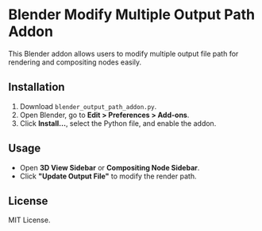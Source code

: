 # Blender Modify Multiple Output Path Addon

This Blender addon allows users to modify multiple output file path for rendering and compositing nodes easily.

## Installation
1. Download `blender_output_path_addon.py`.
2. Open Blender, go to **Edit > Preferences > Add-ons**.
3. Click **Install...**, select the Python file, and enable the addon.

## Usage
- Open **3D View Sidebar** or **Compositing Node Sidebar**.
- Click **"Update Output File"** to modify the render path.

## License
MIT License.
